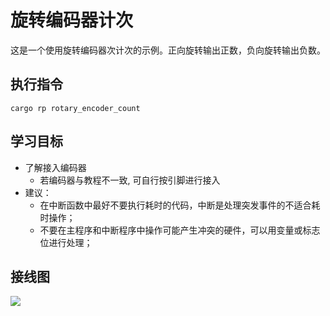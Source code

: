 # 旋转编码器计次

这是一个使用旋转编码器次计次的示例。正向旋转输出正数，负向旋转输出负数。

## 执行指令

```shell
cargo rp rotary_encoder_count
```

## 学习目标

- 了解接入编码器
  - 若编码器与教程不一致, 可自行按引脚进行接入
- 建议：
  - 在中断函数中最好不要执行耗时的代码，中断是处理突发事件的不适合耗时操作；
  - 不要在主程序和中断程序中操作可能产生冲突的硬件，可以用变量或标志位进行处理；

## 接线图

![](../../images/5-2%20旋转编码器计次.jpg)
